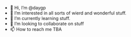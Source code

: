 - 👋 Hi, I’m @daygp
- 👀 I’m interested in all sorts of wierd and wonderful stuff.
- 🌱 I’m currently learning stuff.
- 💞️ I’m looking to collaborate on stuff
- 📫 How to reach me TBA

<!---
daygp/daygp is a ✨ special ✨ repository because its `README.md` (this file) appears on your GitHub profile.
You can click the Preview link to take a look at your changes.
--->
